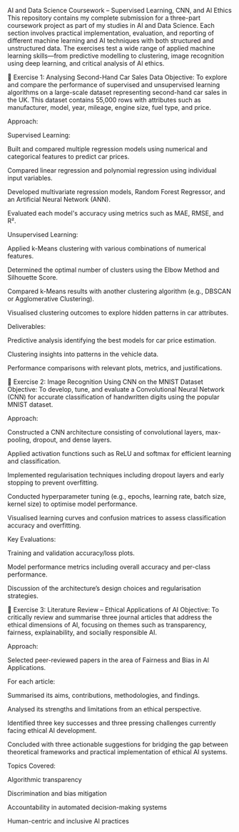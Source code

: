 AI and Data Science Coursework – Supervised Learning, CNN, and AI Ethics
This repository contains my complete submission for a three-part coursework project as part of my studies in AI and Data Science. Each section involves practical implementation, evaluation, and reporting of different machine learning and AI techniques with both structured and unstructured data. The exercises test a wide range of applied machine learning skills—from predictive modelling to clustering, image recognition using deep learning, and critical analysis of AI ethics.

📘 Exercise 1: Analysing Second-Hand Car Sales Data 
Objective:
To explore and compare the performance of supervised and unsupervised learning algorithms on a large-scale dataset representing second-hand car sales in the UK. This dataset contains 55,000 rows with attributes such as manufacturer, model, year, mileage, engine size, fuel type, and price.

Approach:

Supervised Learning:

Built and compared multiple regression models using numerical and categorical features to predict car prices.

Compared linear regression and polynomial regression using individual input variables.

Developed multivariate regression models, Random Forest Regressor, and an Artificial Neural Network (ANN).

Evaluated each model's accuracy using metrics such as MAE, RMSE, and R².

Unsupervised Learning:

Applied k-Means clustering with various combinations of numerical features.

Determined the optimal number of clusters using the Elbow Method and Silhouette Score.

Compared k-Means results with another clustering algorithm (e.g., DBSCAN or Agglomerative Clustering).

Visualised clustering outcomes to explore hidden patterns in car attributes.

Deliverables:

Predictive analysis identifying the best models for car price estimation.

Clustering insights into patterns in the vehicle data.

Performance comparisons with relevant plots, metrics, and justifications.

📗 Exercise 2: Image Recognition Using CNN on the MNIST Dataset 
Objective:
To develop, tune, and evaluate a Convolutional Neural Network (CNN) for accurate classification of handwritten digits using the popular MNIST dataset.

Approach:

Constructed a CNN architecture consisting of convolutional layers, max-pooling, dropout, and dense layers.

Applied activation functions such as ReLU and softmax for efficient learning and classification.

Implemented regularisation techniques including dropout layers and early stopping to prevent overfitting.

Conducted hyperparameter tuning (e.g., epochs, learning rate, batch size, kernel size) to optimise model performance.

Visualised learning curves and confusion matrices to assess classification accuracy and overfitting.

Key Evaluations:

Training and validation accuracy/loss plots.

Model performance metrics including overall accuracy and per-class performance.

Discussion of the architecture’s design choices and regularisation strategies.

📙 Exercise 3: Literature Review – Ethical Applications of AI 
Objective:
To critically review and summarise three journal articles that address the ethical dimensions of AI, focusing on themes such as transparency, fairness, explainability, and socially responsible AI.

Approach:

Selected peer-reviewed papers in the area of Fairness and Bias in AI Applications.

For each article:

Summarised its aims, contributions, methodologies, and findings.

Analysed its strengths and limitations from an ethical perspective.

Identified three key successes and three pressing challenges currently facing ethical AI development.

Concluded with three actionable suggestions for bridging the gap between theoretical frameworks and practical implementation of ethical AI systems.

Topics Covered:

Algorithmic transparency

Discrimination and bias mitigation

Accountability in automated decision-making systems

Human-centric and inclusive AI practices
